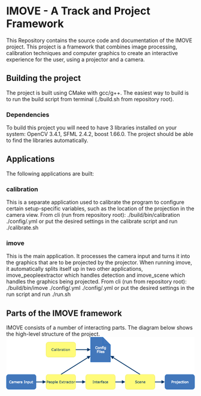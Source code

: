 # IMOVE - A Track and Project Framework

This Repository contains the source code and documentation of the IMOVE project. This project is a framework that combines image processing, calibration techniques and computer graphics to create an interactive experience for the user, using a projector and a camera.

## Building the project
The project is built using CMake with gcc/g++. The easiest way to build is to run the build script from terminal (./build.sh from repository root).

### Dependencies
To build this project you will need to have 3 libraries installed on your system: OpenCV 3.4.1, SFML 2.4.2, boost 1.66.0. The project should be able to find the libraries automatically.

## Applications
The following applications are built:

### calibration
This is a separate application used to calibrate the program to configure certain setup-specific variables, such as the location of the projection in the camera view.
From cli (run from repository root): ./build/bin/calibration ./config/<yourconfigfile>.yml <camera id> <projector resolution width> <projector resolution height>
or put the desired settings in the calibrate script and run ./calibrate.sh

### imove
This is the main application. It processes the camera input and turns it into the graphics that are to be projected by the projector. When running imove, it automatically splits itself up in two other applications, imove_peopleextractor which handles detection and imove_scene which handles the graphics being projected.
From cli (run from repository root): ./build/bin/imove ./config/<system config file>.yml ./config/<scene config file>.yml
or put the desired settings in the run script and run ./run.sh


## Parts of the IMOVE framework
IMOVE consists of a number of interacting parts. The diagram below shows the high-level structure of the project.
![Structure](IMOVEstructure.png)
